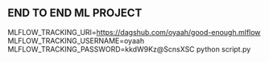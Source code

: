 ## END TO END ML PROJECT
MLFLOW_TRACKING_URI=https://dagshub.com/oyaah/good-enough.mlflow
MLFLOW_TRACKING_USERNAME=oyaah
MLFLOW_TRACKING_PASSWORD=kkdW9Kz@ScnsXSC
python script.py